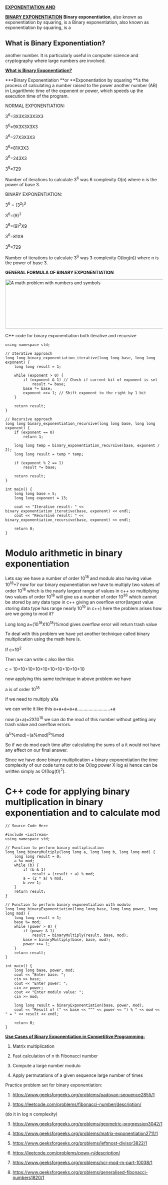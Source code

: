 **<u>EXPONENTIATION AND</u>**

**<u>BINARY EXPONENTIATION</u>**
**Binary exponentiation**, also known as exponentiation by squaring, is a
Binary exponentiation, also known as exponentiation by squaring, is a
## What is Binary Exponentiation?
another number. It is particularly useful in computer science and
cryptography where large numbers are involved.

**<u>What is Binary Exponentiation?</u>**

***Binary Exponentiation **or **Exponentiation by squaring **is the
process of calculating a number raised to the power another number (AB)
in Logarithmic time of the exponent or power, which speeds up the
execution time of the program.

NORMAL EXPONENTIATION:

3<sup>6</sup>=3X3X3X3X3X3

3<sup>6</sup>=9X3X3X3X3

3<sup>6</sup>=27X3X3X3

3<sup>6</sup>=81X3X3

3<sup>6</sup>=243X3

3<sup>6</sup>=729

Number of iterations to calculate 3<sup>6</sup> was 6 complexity O(n)
where n is the power of base 3.

BINARY EXPONENTIATION:

3<sup>6</sup> = (3<sup>2</sup>)<sup>3</sup>

3<sup>6</sup>=(9)<sup>3</sup>

3<sup>6</sup>=(9)<sup>2</sup>X9

3<sup>6</sup>=81X9

3<sup>6</sup>=729

Number of iterations to calculate 3<sup>6</sup> was 3 complexity
O(log(n)) where n is the power of base 3.

**GENERAL FORMULA OF BINARY EXPONENTIATION**

<img src="./assets/images/image1.png" style="width:6.26806in;height:1.63547in"
alt="A math problem with numbers and symbols" />





C++ code for binary exponentiation both iterative and recursive

```#include <iostream>
using namespace std;

// Iterative approach
long long binary_exponentiation_iterative(long long base, long long exponent) {
    long long result = 1;

    while (exponent > 0) {
        if (exponent & 1) // Check if current bit of exponent is set
            result *= base;
        base *= base;
        exponent >>= 1; // Shift exponent to the right by 1 bit
    }

    return result;
}

// Recursive approach
long long binary_exponentiation_recursive(long long base, long long exponent) {
    if (exponent == 0)
        return 1;

    long long temp = binary_exponentiation_recursive(base, exponent / 2);
    long long result = temp * temp;

    if (exponent % 2 == 1)
        result *= base;

    return result;
}

int main() {
    long long base = 5;
    long long exponent = 13;

    cout << "Iterative result: " << binary_exponentiation_iterative(base, exponent) << endl;
    cout << "Recursive result: " << binary_exponentiation_recursive(base, exponent) << endl;

    return 0;
}
```





# Modulo arithmetic in binary exponentiation

Lets say we have a number of order 10<sup>18</sup> and modulo also
having value 10<sup>18</sup>+7 now for our binary exponentiation we have
to multiply two values of order 10<sup>18</sup> which is the nearly
largest range of values in c++ so multiplying two values of order
10<sup>18</sup> will give us a number of order 10<sup>36</sup> which
cannot be stored by any data type in c++ giving an overflow
error(largest value storing data type has range nearly 10<sup>19</sup>
in c++) here the problem arises how are we going to mod it?

Long long a=(10<sup>18</sup>X10<sup>18</sup>)%mod gives overflow error
will return trash value

To deal with this problem we have yet another technique called binary
multiplication using the math here is.

If c=10<sup>2</sup>

Then we can write c also like this

c = 10+10+10+10+10+10+10+10+10+10

now applying this same technique in above problem we have

a is of order 10<sup>18</sup>

if we need to multiply aXa

we can write it like this a+a+a+a+a……………………..+a

now (a+a)=2X10<sup>18</sup> we can do the mod of this number without
getting any trash value and overflow errors.

(a<sup>b</sup>%mod)=(a%mod)<sup>b</sup>%mod

So if we do mod each time after calculating the sums of a it would not
have any effect on our final answer.

Since we have done binary multiplication + binary exponentiation the
time complexity of our code turns out to be O(log power X log a) hence
can be written simply as O((log(t))<sup>2</sup>).

# C++ code for applying binary multiplication in binary exponentiation and to calculate mod

```
// Source Code Here  

#include <iostream>
using namespace std;

// Function to perform binary multiplication
long long binaryMultiply(long long a, long long b, long long mod) {
    long long result = 0;
    a %= mod;
    while (b) {
        if (b & 1)
            result = (result + a) % mod;
        a = (2 * a) % mod;
        b >>= 1;
    }
    return result;
}

// Function to perform binary exponentiation with modulo
long long binaryExponentiation(long long base, long long power, long long mod) {
    long long result = 1;
    base %= mod;
    while (power > 0) {
        if (power & 1)
            result = binaryMultiply(result, base, mod);
        base = binaryMultiply(base, base, mod);
        power >>= 1;
    }
    return result;
}

int main() {
    long long base, power, mod;
    cout << "Enter base: ";
    cin >> base;
    cout << "Enter power: ";
    cin >> power;
    cout << "Enter modulo value: ";
    cin >> mod;

    long long result = binaryExponentiation(base, power, mod);
    cout << "Result of (" << base << "^" << power << ") % " << mod << " = " << result << endl;

    return 0;
}
```

**<u>Use Cases of Binary Exponentiation in Competitive
Programming:</u>**

1.  Matrix multiplication

2.  Fast calculation of n th Fibonacci number

3.  Compute a large number modulo

4.  Apply permutations of a given sequence large number of times

Practice problem set for binary exponentiation:

1.  <https://www.geeksforgeeks.org/problems/padovan-sequence2855/1>

2.  <https://leetcode.com/problems/fibonacci-number/description/>

(do it in log n complexity)

3.  <https://www.geeksforgeeks.org/problems/geometric-progression3042/1>

4.  <https://www.geeksforgeeks.org/problems/matrix-exponentiation2711/1>

5.  <https://www.geeksforgeeks.org/problems/leftmost-divisor3822/1>

6.  <https://leetcode.com/problems/powx-n/description/>

7.  <https://www.geeksforgeeks.org/problems/ncr-mod-m-part-10038/1>

8.  <https://www.geeksforgeeks.org/problems/generalised-fibonacci-numbers1820/1>
